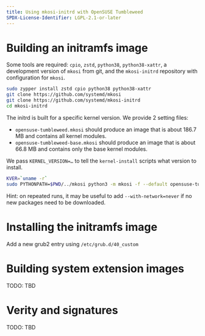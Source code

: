 ```yaml
---
title: Using mkosi-initrd with OpenSUSE Tumbleweed
SPDX-License-Identifier: LGPL-2.1-or-later
---
```


# Building an initramfs image

Some tools are required: `cpio`, `zstd`, `python38`, `python38-xattr`, a
development version of `mkosi` from git, and the `mkosi-initrd` repository
with configuration for `mkosi`.

```bash
sudo zypper install zstd cpio python38 python38-xattr
git clone https://github.com/systemd/mkosi
git clone https://github.com/systemd/mkosi-initrd
cd mkosi-initrd
```

The initrd is built for a specific kernel version.
We provide 2 setting files:

- `opensuse-tumbleweed.mkosi` should produce an image that is about 186.7 MB and contains all kernel modules.
- `opensuse-tumbleweed-base.mkosi` should produce an image that is about 66.8 MB and contains only the base kernel modules.

We pass `KERNEL_VERSION=…` to tell the `kernel-install` scripts what version to install.

```bash
KVER=`uname -r`
sudo PYTHONPATH=$PWD/../mkosi python3 -m mkosi -f --default opensuse-tumbleweed.mkosi --finalize-script=opensuse-tumbleweed.mkosi.finalize --image-version=$KVER --environment=KERNEL_VERSION=$KVER
```

Hint: on repeated runs, it may be useful to add `--with-network=never` if no new packages need to be downloaded.

# Installing the initramfs image

Add a new grub2 entry using `/etc/grub.d/40_custom`

# Building system extension images
TODO: TBD

# Verity and signatures

TODO: TBD
